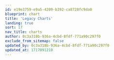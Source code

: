 ```yaml
---
id: e19e3759-e9a5-4209-b392-ca8728fc9da0
blueprint: chart
title: 'Legacy Charts'
landing: true
sort: 17
nav_title: charts
author: 0c3a318b-936a-4cbd-8fdf-771a90c297f0
exclude_from_sitemap: false
updated_by: 0c3a318b-936a-4cbd-8fdf-771a90c297f0
updated_at: 1717091210
---
```

